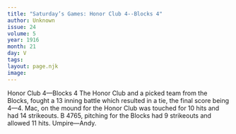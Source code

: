 ```yaml
---
title: "Saturday’s Games: Honor Club 4--Blocks 4"
author: Unknown
issue: 24
volume: 5
year: 1916
month: 21
day: V
tags:
layout: page.njk
image:
---
```

Honor Club 4—Blocks 4      The Honor Club and a picked team from the Blocks, fought a 13 inning battle which resulted in a tie, the final score being 4—4.   Mac, on the mound for the Honor Club was touched for 10 hits and had 14 strikeouts.   B 4765, pitching for the Blocks had 9 strikeouts and allowed 11 hits.    Umpire—Andy.    

